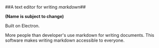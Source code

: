 ##A text editor for writing _markdown_##

**(Name is subject to change)**

Built on Electron.

More people than developer's use markdown for writing documents. This software makes writing markdown accessible to everyone.
